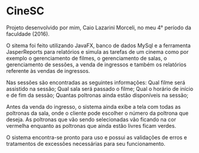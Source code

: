# CineSC
Projeto desenvolvido por mim, Caio Lazarini Morceli, no meu 4° período da faculdade (2016).

O sitema foi feito utilizando JavaFX, banco de dados MySql e a ferramenta JasperReports para relatórios e simula as tarefas de um cinema como por exemplo o gerenciamento de filmes, o gerenciamento de salas, o gerenciamento de sessões, a venda de ingressos e também os relatórios referente às vendas de ingressos.

Nas sessões são encontradas as seguintes informações: 
Qual filme será assistido na sessão; 
Qual sala será passado o filme; 
Qual o horário de início e de fim da sessão; 
Quantas poltronas ainda estão disponíveis na sessão;

Antes da venda do ingresso, o sistema ainda exibe a tela com todas as poltronas da sala, onde o cliente pode escolher o número da poltrona que deseja. As poltronas que vão sendo selecionadas vão ficando na cor vermelha enquanto as poltronas que ainda estão livres ficam verdes.

O sistema encontra-se pronto para uso e possui as validações de erros e tratamentos de excessões necessárias para seu funcionamento.
